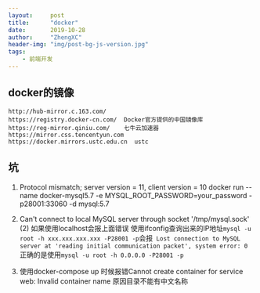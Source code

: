 ```yaml
---
layout:     post
title:      "docker"
date:       2019-10-28
author:     "ZhengXC"
header-img: "img/post-bg-js-version.jpg"
tags:
    - 前端开发
---
```



## docker的镜像
```
http://hub-mirror.c.163.com/
https://registry.docker-cn.com/  Docker官方提供的中国镜像库
https://reg-mirror.qiniu.com/    七牛云加速器
https://mirror.css.tencentyun.com
https://docker.mirrors.ustc.edu.cn  ustc
```


## 坑
1. Protocol mismatch; server version = 11, client version = 10
docker run --name docker-mysql5.7 -e MYSQL_ROOT_PASSWORD=your_password -p28001:33060 -d mysql:5.7

2. Can't connect to local MySQL server through socket '/tmp/mysql.sock' (2)
如果使用localhost会报上面错误
使用ifconfig查询出来的IP地址`mysql -u root -h xxx.xxx.xxx.xxx -P28001 -p`会报` Lost connection to MySQL server at 'reading initial communication packet', system error: 0`
正确的是使用`mysql -u root -h 0.0.0.0 -P28001 -p`






3. 使用docker-compose up 时候报错Cannot create container for service web: Invalid container name
原因目录不能有中文名称













 










